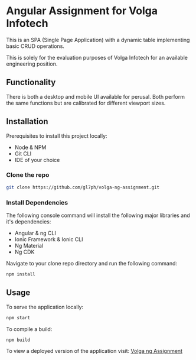 # Angular Assignment for Volga Infotech

This is an SPA (Single Page Application) with a dynamic table implementing basic CRUD operations.

This is solely for the evaluation purposes of Volga Infotech for an available engineering position.

## Functionality

There is both a desktop and mobile UI available for perusal.
Both perform the same functions but are calibrated for different viewport sizes.

## Installation
Prerequisites to install this project locally:
- Node & NPM
- Git CLI
- IDE of your choice

### Clone the repo

```bash
git clone https://github.com/gl7ph/volga-ng-assignment.git
```

### Install Dependencies

The following console command will install the following major libraries and it's dependencies:
- Angular & ng CLI
- Ionic Framework & Ionic CLI
- Ng Material
- Ng CDK

Navigate to your clone repo directory and run the following command:

```bash
npm install
```
## Usage

To serve the application locally:

```bash
npm start
```

To compile a build:

```bash
npm build
```

To view a deployed version of the application visit: [Volga ng Assignment](https://volga-ng-assignment.web.app)
